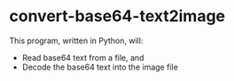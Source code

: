 # convert-base64-text2image
This program, written in Python, will:
+ Read base64 text from a file, and 
+ Decode the base64 text into the image file 
